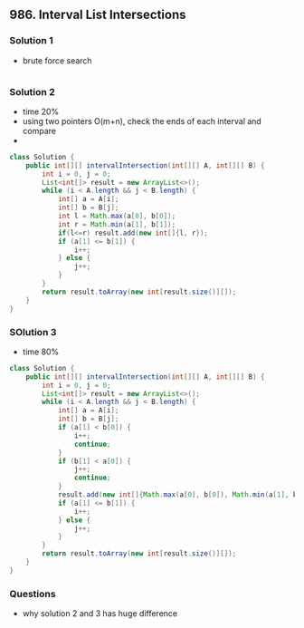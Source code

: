 ## 986. Interval List Intersections

### Solution 1
- brute force search
```java

```

### Solution 2
- time 20%
- using two pointers O(m+n), check the ends of each interval and compare
- 
```java
class Solution {
    public int[][] intervalIntersection(int[][] A, int[][] B) {
        int i = 0, j = 0;
        List<int[]> result = new ArrayList<>();
        while (i < A.length && j < B.length) {
            int[] a = A[i];
            int[] b = B[j];
            int l = Math.max(a[0], b[0]);
            int r = Math.min(a[1], b[1]);
            if(l<=r) result.add(new int[]{l, r});
            if (a[1] <= b[1]) {
                i++;
            } else {
                j++;
            }
        }
        return result.toArray(new int[result.size()][]);
    }
}
```

### SOlution 3
- time 80%
```java
class Solution {
    public int[][] intervalIntersection(int[][] A, int[][] B) {
        int i = 0, j = 0;
        List<int[]> result = new ArrayList<>();
        while (i < A.length && j < B.length) {
            int[] a = A[i];
            int[] b = B[j];
            if (a[1] < b[0]) {
                i++;
                continue;
            }
            if (b[1] < a[0]) {
                j++;
                continue;
            }
            result.add(new int[]{Math.max(a[0], b[0]), Math.min(a[1], b[1])});
            if (a[1] <= b[1]) {
                i++;
            } else {
                j++;
            }
        }
        return result.toArray(new int[result.size()][]);
    }
}
```

### Questions
- why solution 2 and 3 has huge difference
